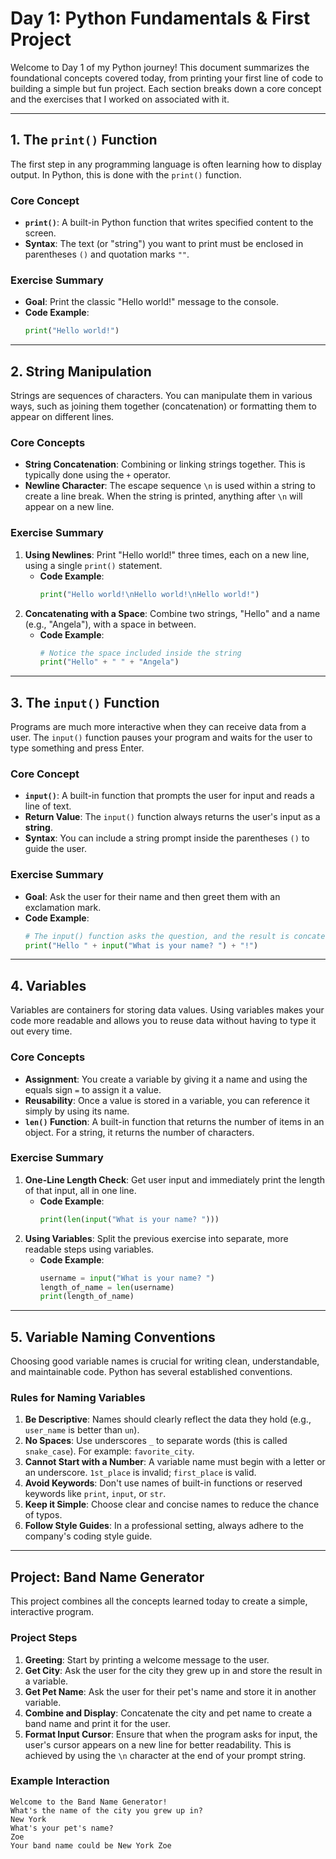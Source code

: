 # Day 1: Python Fundamentals & First Project

Welcome to Day 1 of my Python journey! This document summarizes the foundational concepts covered today, from printing your first line of code to building a simple but fun project. Each section breaks down a core concept and the exercises that I worked on associated with it.

---

## 1. The `print()` Function

The first step in any programming language is often learning how to display output. In Python, this is done with the `print()` function.

### Core Concept
- **`print()`**: A built-in Python function that writes specified content to the screen.
- **Syntax**: The text (or "string") you want to print must be enclosed in parentheses `()` and quotation marks `""`.

### Exercise Summary
- **Goal**: Print the classic "Hello world!" message to the console.
- **Code Example**:
  ```python
  print("Hello world!")
  ```

---

## 2. String Manipulation

Strings are sequences of characters. You can manipulate them in various ways, such as joining them together (concatenation) or formatting them to appear on different lines.

### Core Concepts
- **String Concatenation**: Combining or linking strings together. This is typically done using the `+` operator.
- **Newline Character**: The escape sequence `\n` is used within a string to create a line break. When the string is printed, anything after `\n` will appear on a new line.

### Exercise Summary
1.  **Using Newlines**: Print "Hello world!" three times, each on a new line, using a single `print()` statement.
    - **Code Example**:
      ```python
      print("Hello world!\nHello world!\nHello world!")
      ```
2.  **Concatenating with a Space**: Combine two strings, "Hello" and a name (e.g., "Angela"), with a space in between.
    - **Code Example**:
      ```python
      # Notice the space included inside the string
      print("Hello" + " " + "Angela")
      ```

---

## 3. The `input()` Function

Programs are much more interactive when they can receive data from a user. The `input()` function pauses your program and waits for the user to type something and press Enter.

### Core Concept
- **`input()`**: A built-in function that prompts the user for input and reads a line of text.
- **Return Value**: The `input()` function always returns the user's input as a **string**.
- **Syntax**: You can include a string prompt inside the parentheses `()` to guide the user.

### Exercise Summary
- **Goal**: Ask the user for their name and then greet them with an exclamation mark.
- **Code Example**:
  ```python
  # The input() function asks the question, and the result is concatenated into the print() function
  print("Hello " + input("What is your name? ") + "!")
  ```

---

## 4. Variables

Variables are containers for storing data values. Using variables makes your code more readable and allows you to reuse data without having to type it out every time.

### Core Concepts
- **Assignment**: You create a variable by giving it a name and using the equals sign `=` to assign it a value.
- **Reusability**: Once a value is stored in a variable, you can reference it simply by using its name.
- **`len()` Function**: A built-in function that returns the number of items in an object. For a string, it returns the number of characters.

### Exercise Summary
1.  **One-Line Length Check**: Get user input and immediately print the length of that input, all in one line.
    - **Code Example**:
      ```python
      print(len(input("What is your name? ")))
      ```
2.  **Using Variables**: Split the previous exercise into separate, more readable steps using variables.
    - **Code Example**:
      ```python
      username = input("What is your name? ")
      length_of_name = len(username)
      print(length_of_name)
      ```

---

## 5. Variable Naming Conventions

Choosing good variable names is crucial for writing clean, understandable, and maintainable code. Python has several established conventions.

### Rules for Naming Variables
1.  **Be Descriptive**: Names should clearly reflect the data they hold (e.g., `user_name` is better than `un`).
2.  **No Spaces**: Use underscores `_` to separate words (this is called `snake_case`). For example: `favorite_city`.
3.  **Cannot Start with a Number**: A variable name must begin with a letter or an underscore. `1st_place` is invalid; `first_place` is valid.
4.  **Avoid Keywords**: Don't use names of built-in functions or reserved keywords like `print`, `input`, or `str`.
5.  **Keep it Simple**: Choose clear and concise names to reduce the chance of typos.
6.  **Follow Style Guides**: In a professional setting, always adhere to the company's coding style guide.

---

## Project: Band Name Generator

This project combines all the concepts learned today to create a simple, interactive program.

### Project Steps
1.  **Greeting**: Start by printing a welcome message to the user.
2.  **Get City**: Ask the user for the city they grew up in and store the result in a variable.
3.  **Get Pet Name**: Ask the user for their pet's name and store it in another variable.
4.  **Combine and Display**: Concatenate the city and pet name to create a band name and print it for the user.
5.  **Format Input Cursor**: Ensure that when the program asks for input, the user's cursor appears on a new line for better readability. This is achieved by using the `\n` character at the end of your prompt string.

### Example Interaction
```
Welcome to the Band Name Generator!
What's the name of the city you grew up in?
New York
What's your pet's name?
Zoe
Your band name could be New York Zoe
